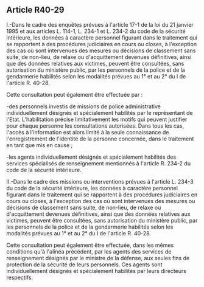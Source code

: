 Article R40-29
----
I.-Dans le cadre des enquêtes prévues à l'article 17-1 de la loi du 21 janvier
1995 et aux articles L. 114-1, L. 234-1 et L. 234-2 du code de la sécurité
intérieure, les données à caractère personnel figurant dans le traitement qui se
rapportent à des procédures judiciaires en cours ou closes, à l'exception des
cas où sont intervenues des mesures ou décisions de classement sans suite, de
non-lieu, de relaxe ou d'acquittement devenues définitives, ainsi que des
données relatives aux victimes, peuvent être consultées, sans autorisation du
ministère public, par les personnels de la police et de la gendarmerie habilités
selon les modalités prévues au 1° et au 2° du I de l'article R. 40-28.

Cette consultation peut également être effectuée par :

-des personnels investis de missions de police administrative individuellement
désignés et spécialement habilités par le représentant de l'Etat. L'habilitation
précise limitativement les motifs qui peuvent justifier pour chaque personne les
consultations autorisées. Dans tous les cas, l'accès à l'information est alors
limité à la seule connaissance de l'enregistrement de l'identité de la personne
concernée, dans le traitement en tant que mis en cause ;

-les agents individuellement désignés et spécialement habilités des services
spécialisés de renseignement mentionnés à l'article R. 234-2 du code de la
sécurité intérieure.

II.-Dans le cadre des missions ou interventions prévues à l'article L. 234-3 du
code de la sécurité intérieure, les données à caractère personnel figurant dans
le traitement qui se rapportent à des procédures judiciaires en cours ou closes,
à l'exception des cas où sont intervenues des mesures ou décisions de classement
sans suite, de non-lieu, de relaxe ou d'acquittement devenues définitives, ainsi
que des données relatives aux victimes, peuvent être consultées, sans
autorisation du ministère public, par les personnels de la police et de la
gendarmerie habilités selon les modalités prévues au 1° et au 2° du I de
l'article R. 40-28.

Cette consultation peut également être effectuée, dans les mêmes conditions qu'à
l'alinéa précédent, par les agents des services de renseignement désignés par le
ministre de la défense, aux seules fins de protection de la sécurité de leurs
personnels. Ces agents sont individuellement désignés et spécialement habilités
par leurs directeurs respectifs.
